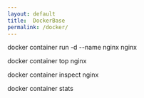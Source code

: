 ```yaml
---
layout: default
title:  DockerBase
permalink: /docker/
---
```


   docker container run -d --name nginx nginx

   docker container top nginx

   docker container inspect nginx

   docker container stats